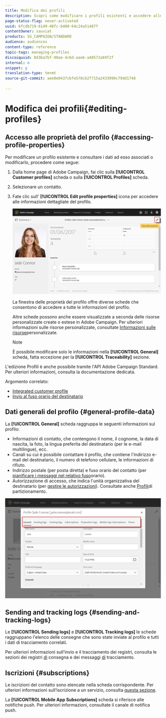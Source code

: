 ```yaml
---
title: Modifica dei profili
description: Scopri come modificare i profili esistenti e accedere alle informazioni di contatto, ai canali preferiti, ai registri di tracciamento, alle iscrizioni ecc.
page-status-flag: never-activated
uuid: 6fcdb719-6149-48fc-b400-64c24a51487f
contentOwner: sauviat
products: SG_CAMPAIGN/STANDARD
audience: audiences
content-type: reference
topic-tags: managing-profiles
discoiquuid: 8d3ba7bf-90ae-4c6d-aaeb-a48572a69f2f
internal: n
snippet: y
translation-type: tm+mt
source-git-commit: aee0e0437cbfe578cb2f715a2433099c79dd1748

---
```



# Modifica dei profili{#editing-profiles}

## Accesso alle proprietà del profilo {#accessing-profile-properties}

Per modificare un profilo esistente e consultare i dati ad esso associati o modificarlo, procedere come segue:

1. Dalla home page di Adobe Campaign, fai clic sulla **[!UICONTROL Customer profiles]** scheda o sulla **[!UICONTROL Profiles]** scheda.
1. Selezionare un contatto.
1. Fate clic sull' **[!UICONTROL Edit profile properties]** icona per accedere alle informazioni dettagliate del profilo.

   ![](assets/profile_creation2.png)

   La finestra delle proprietà del profilo offre diverse schede che consentono di accedere a tutte le informazioni del profilo.

   Altre schede possono anche essere visualizzate a seconda delle risorse personalizzate create o estese in Adobe Campaign. Per ulteriori informazioni sulle risorse personalizzate, consultate [Informazioni sulle risorse](../../developing/using/data-model-concepts.md)personalizzate.

   >[!NOTE]
   >
   >È possibile modificare solo le informazioni nella **[!UICONTROL General]** scheda, fatta eccezione per la **[!UICONTROL Traceability]** sezione.

L'edizione Profili è anche possibile tramite l'API Adobe Campaign Standard. Per ulteriori informazioni, consulta la documentazione [](../../api/using/updating-profiles.md) dedicata.

Argomento correlato:

* [Integrated customer profile](../../audiences/using/integrated-customer-profile.md)
* [Invio al fuso orario del destinatario](../../sending/using/sending-messages-at-the-recipient-s-time-zone.md)

## Dati generali del profilo {#general-profile-data}

La **[!UICONTROL General]** scheda raggruppa le seguenti informazioni sul profilo:

* Informazioni di contatto, che contengono il nome, il cognome, la data di nascita, la foto, la lingua preferita del destinatario (per le e-mail [](../../channels/using/creating-a-multilingual-email.md)multilingue), ecc.
* Canali su cui è possibile contattare il profilo, che contiene l'indirizzo e-mail del destinatario, il numero di telefono cellulare, le informazioni di rifiuto.
* Indirizzo postale (per posta [](../../channels/using/about-direct-mail.md)diretta) e fuso orario del contatto (per [pianificare i messaggi nel relativo fuso](../../sending/using/sending-messages-at-the-recipient-s-time-zone.md)orario).
* Autorizzazione di accesso, che indica l'unità organizzativa del destinatario (per [gestire le autorizzazioni](../../administration/using/about-access-management.md)). Consultate anche [Profili](../../administration/using/organizational-units.md#partitioning-profiles)di partizionamento.

![](assets/profile_creation4.png)

## Sending and tracking logs {#sending-and-tracking-logs}

Le **[!UICONTROL Sending logs]** e **[!UICONTROL Tracking logs]** le schede raggruppano l'elenco delle consegne che sono state inviate al profilo e tutti i dati di tracciamento correlati.

Per ulteriori informazioni sull’invio e il tracciamento dei registri, consulta le sezioni dei registri [di](../../sending/using/monitoring-a-delivery.md#delivery-logs) consegna e dei messaggi [di](../../sending/using/tracking-messages.md) tracciamento.

## Iscrizioni {#subscriptions}

Le iscrizioni del contatto sono elencate nella scheda corrispondente. Per ulteriori informazioni sull’iscrizione a un servizio, consulta [questa sezione](../../audiences/using/about-subscriptions.md).

La **[!UICONTROL Mobile App Subscriptions]** scheda si riferisce alle notifiche push. Per ulteriori informazioni, consultate il canale di notifica [](../../channels/using/about-push-notifications.md) push.
